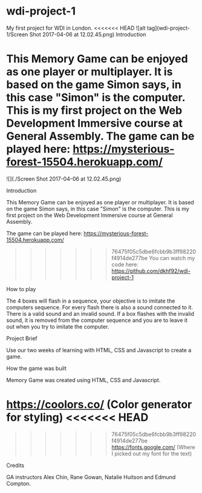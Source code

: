 # wdi-project-1
My first project for WDI in London.
<<<<<<< HEAD
![alt tag](wdi-project-1/Screen Shot 2017-04-06 at 12.02.45.png)
Introduction

This Memory Game can be enjoyed as one player or multiplayer. It is based on the game Simon says, in this case "Simon" is the computer. This is my first project on the Web Development Immersive course at General Assembly.
The game can be played here: https://mysterious-forest-15504.herokuapp.com/
=======

![](./Screen Shot 2017-04-06 at 12.02.45.png)

Introduction

This Memory Game can be enjoyed as one player or multiplayer. It is based on the game Simon says, in this case "Simon" is the computer. This is my first project on the Web Development Immersive course at General Assembly.

The game can be played here: https://mysterious-forest-15504.herokuapp.com/

>>>>>>> 76475f05c5dbe6fcbb9b3ff98220f4914de277be
You can watch my code here: https://github.com/dkhf92/wdi-project-1

How to play

The 4 boxes will flash in a sequence, your objective is to imitate the computers sequence. For every flash there is also a sound connected to it. There is a valid sound and an invalid sound. If a box flashes with the invalid sound, it is removed from the computer sequence and you are to leave it out when you try to imitate the computer.

Project Brief

Use our two weeks of learning with HTML, CSS and Javascript to create a game.

How the game was built

Memory Game was created using HTML, CSS and Javascript.

https://coolors.co/ (Color generator for styling)
<<<<<<< HEAD
=======

>>>>>>> 76475f05c5dbe6fcbb9b3ff98220f4914de277be
https://fonts.google.com/ (Where I picked out my font for the text)

Credits

GA instructors Alex Chin, Rane Gowan, Natalie Huitson and Edmund Compton.
